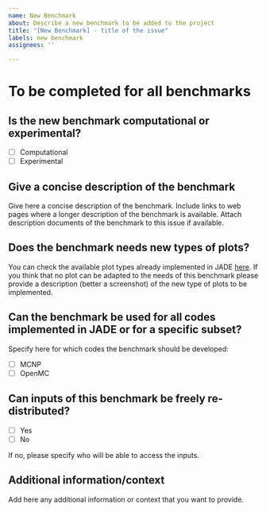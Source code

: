```yaml
---
name: New Benchmark
about: Describe a new benchmark to be added to the project
title: "[New Benchmark] - title of the issue"
labels: new benchmark
assignees: ''

---
```

# To be completed for all benchmarks

## Is the new benchmark computational or experimental?

- [ ] Computational
- [ ] Experimental

## Give a concise description of the benchmark
Give here a concise description of the benchmark. Include links to web pages where a longer description of the benchmark is available. Attach description documents of the
benchmark to this issue if available.

## Does the benchmark needs new types of plots?
You can check the available plot types already implemented in JADE [here](https://jade-a-nuclear-data-libraries-vv-tool.readthedocs.io/en/latest/dev/pp_gallery.html#plot-types). If you think that no plot can be adapted to the needs of this benchmark please provide a description (better a screenshot) of the new type of plots
to be implemented.

## Can the benchmark be used for all codes implemented in JADE or for a specific subset?
Specify here for which codes the benchmark should be developed:

- [ ] MCNP
- [ ] OpenMC

## Can inputs of this benchmark be freely re-distributed?

- [ ] Yes
- [ ] No

If no, please specify who will be able to access the inputs.

## Additional information/context
Add here any additional information or context that you want to provide.